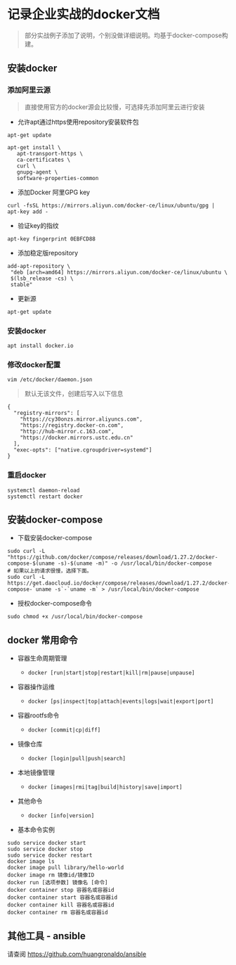 # 记录企业实战的docker文档
> 部分实战例子添加了说明，个别没做详细说明。均基于docker-compose构建。

## 安装docker

### 添加阿里云源
> 直接使用官方的docker源会比较慢，可选择先添加阿里云进行安装

  * 允许apt通过https使用repository安装软件包
  ```
  apt-get update
  
  apt-get install \
     apt-transport-https \
     ca-certificates \
     curl \
     gnupg-agent \
     software-properties-common
  ```
  * 添加Docker 阿里GPG key
  ```
  curl -fsSL https://mirrors.aliyun.com/docker-ce/linux/ubuntu/gpg | apt-key add -
  ```
  * 验证key的指纹
  ```
  apt-key fingerprint 0EBFCD88
  ```
  * 添加稳定版repository
  ```
  add-apt-repository \
   "deb [arch=amd64] https://mirrors.aliyun.com/docker-ce/linux/ubuntu \
   $(lsb_release -cs) \
   stable"
  ```
  * 更新源
  ```
  apt-get update
  ```
  
### 安装docker
```
apt install docker.io
```
### 修改docker配置
```
vim /etc/docker/daemon.json
```
> 默认无该文件，创建后写入以下信息
```
{
  "registry-mirrors": [
    "https://cy30onzs.mirror.aliyuncs.com",
    "https://registry.docker-cn.com",
    "http://hub-mirror.c.163.com",
    "https://docker.mirrors.ustc.edu.cn"
  ],
  "exec-opts": ["native.cgroupdriver=systemd"]
}
```
### 重启docker
```
systemctl daemon-reload
systemctl restart docker
```

## 安装docker-compose
* 下载安装docker-compose
```
sudo curl -L "https://github.com/docker/compose/releases/download/1.27.2/docker-compose-$(uname -s)-$(uname -m)" -o /usr/local/bin/docker-compose
# 如果以上的请求很慢，选择下面。
sudo curl -L https://get.daocloud.io/docker/compose/releases/download/1.27.2/docker-compose-`uname -s`-`uname -m` > /usr/local/bin/docker-compose

```
* 授权docker-compose命令
```
sudo chmod +x /usr/local/bin/docker-compose
```
## docker 常用命令
* 容器生命周期管理 
  * `docker [run|start|stop|restart|kill|rm|pause|unpause]`
* 容器操作运维 
  * `docker [ps|inspect|top|attach|events|logs|wait|export|port]`
* 容器rootfs命令 
  * `docker [commit|cp|diff]`
* 镜像仓库 
  * `docker [login|pull|push|search]`
* 本地镜像管理 
  * `docker [images|rmi|tag|build|history|save|import]`
* 其他命令 
  * `docker [info|version]`
 
* 基本命令实例
``` 
sudo service docker start
sudo service docker stop
sudo service docker restart
docker image ls
docker image pull library/hello-world
docker image rm 镜像id/镜像ID
docker run [选项参数] 镜像名 [命令]
docker container stop 容器名或容器id
docker container start 容器名或容器id
docker container kill 容器名或容器id
docker container rm 容器名或容器id
```

## 其他工具 - ansible
请查阅 https://github.com/huangronaldo/ansible

